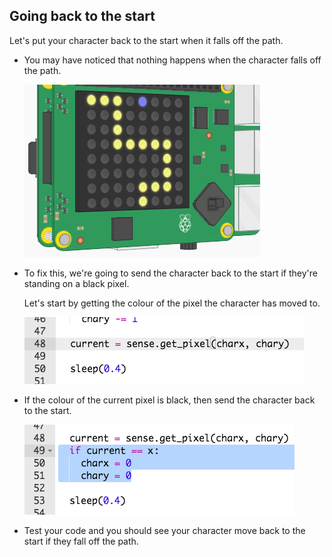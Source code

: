 ## Going back to the start

Let's put your character back to the start when it falls off the path.

+ You may have noticed that nothing happens when the character falls off the path.
    
    ![لقطة الشاشة](images/tightrope-off-path.png)

+ To fix this, we're going to send the character back to the start if they're standing on a black pixel.
    
    Let's start by getting the colour of the pixel the character has moved to.
    
    ![لقطة الشاشة](images/tightrope-get-pixel.png)

+ If the colour of the current pixel is black, then send the character back to the start.
    
    ![لقطة الشاشة](images/tightrope-reset.png)

+ Test your code and you should see your character move back to the start if they fall off the path.